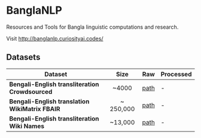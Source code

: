 # BanglaNLP
Resources and Tools for Bangla linguistic computations and research.

Visit http://banglanlp.curiosityai.codes/ 

## Datasets

| Dataset       | Size |  Raw   | Processed |
| ------------- |:-------:|:------:| --------- |
|<b>Bengali-English transliteration Crowdsourced</b>|~4000 | [path](data/transliteration/raw) | - |
|<b>Bengali-English translation WikiMatrix FBAIR </b>| ~ 250,000 | [path](data/translation/WikiMatrix/bn-en) | - |
|<b>Bengali-English transliteration Wiki Names </b>| ~13,000|[path](data/transliteration/raw/wiki_names.txt) | - |
